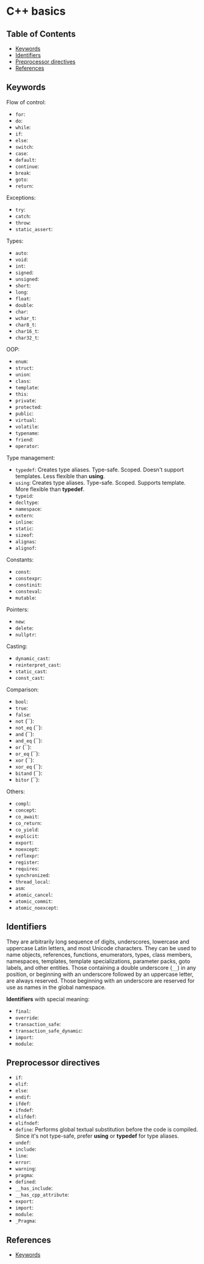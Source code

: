 # C++ basics

## Table of Contents
+ [Keywords](#keywords)
+ [Identifiers](#identifiers)
+ [Preprocessor directives](#preprocessor-directives)
+ [References](#references)


## Keywords

Flow of control:
- `for`:
- `do`:
- `while`:
- `if`:
- `else`:
- `switch`:
- `case`:
- `default`:
- `continue`:
- `break`:
- `goto`:
- `return`:

Exceptions:
- `try`:
- `catch`:
- `throw`:
- `static_assert`:

Types:
- `auto`:
- `void`:
- `int`:
- `signed`:
- `unsigned`:
- `short`:
- `long`:
- `float`:
- `double`:
- `char`:
- `wchar_t`:
- `char8_t`:
- `char16_t`:
- `char32_t`:

OOP:
- `enum`:
- `struct`:
- `union`:
- `class`:
- `template`:
- `this`:
- `private`:
- `protected`:
- `public`:
- `virtual`:
- `volatile`:
- `typename`:
- `friend`:
- `operator`:

Type management:
- `typedef`: Creates type aliases. Type-safe. Scoped. Doesn't support templates. Less flexible than __using__.
- `using`: Creates type aliases. Type-safe. Scoped. Supports template. More flexible than __typedef__.
- `typeid`:
- `decltype`:
- `namespace`:
- `extern`:
- `inline`:
- `static`:
- `sizeof`:
- `alignas`: 
- `alignof`: 

Constants:
- `const`:
- `constexpr`:
- `constinit`:
- `consteval`:
- `mutable`:

Pointers:
- `new`:
- `delete`:
- `nullptr`:

Casting:
- `dynamic_cast`:
- `reinterpret_cast`:
- `static_cast`:
- `const_cast`:

Comparison:
- `bool`: 
- `true`:
- `false`:
- `not` (``):
- `not_eq` (``):
- `and` (``): 
- `and_eq` (``): 
- `or` (``):
- `or_eq` (``):
- `xor` (``): 
- `xor_eq` (``): 
- `bitand` (``): 
- `bitor` (``): 

Others:
- `compl`:
- `concept`:
- `co_await`:
- `co_return`:
- `co_yield`:
- `explicit`:
- `export`:
- `noexcept`:
- `reflexpr`:
- `register`:
- `requires`:
- `synchronized`:
- `thread_local`:
- `asm`: 
- `atomic_cancel`: 
- `atomic_commit`: 
- `atomic_noexcept`: 


## Identifiers

They are arbitrarily long sequence of digits, underscores, lowercase and uppercase Latin letters, and most Unicode characters. They can be used to name objects, references, functions, enumerators, types, class members, namespaces, templates, template specializations, parameter packs, goto labels, and other entities. Those containing a double underscore (`__`) in any position, or beginning with an underscore followed by an uppercase letter, are always reserved. Those beginning with an underscore are reserved for use as names in the global namespace. 

**Identifiers** with special meaning:

- `final`: 
- `override`: 
- `transaction_safe`: 
- `transaction_safe_dynamic`: 
- `import`: 
- `module`: 


## Preprocessor directives

- `if`:
- `elif`:
- `else`:
- `endif`:
- `ifdef`:
- `ifndef`:
- `elifdef`:
- `elifndef`:
- `define`: Performs global textual substitution before the code is compiled. Since it's not type-safe, prefer __using__ or __typedef__ for type aliases.
- `undef`:
- `include`:
- `line`:
- `error`:
- `warning`:
- `pragma`:
- `defined`:
- `__has_include`:
- `__has_cpp_attribute`:
- `export`:
- `import`:
- `module`:
- `_Pragma`: 


## References

- [Keywords](https://en.cppreference.com/w/cpp/keyword)
